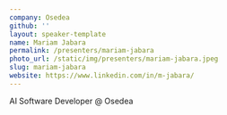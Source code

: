 ```yaml
---
company: Osedea
github: ''
layout: speaker-template
name: Mariam Jabara
permalink: /presenters/mariam-jabara
photo_url: /static/img/presenters/mariam-jabara.jpeg
slug: mariam-jabara
website: https://www.linkedin.com/in/m-jabara/
---
```


AI Software Developer @ Osedea
